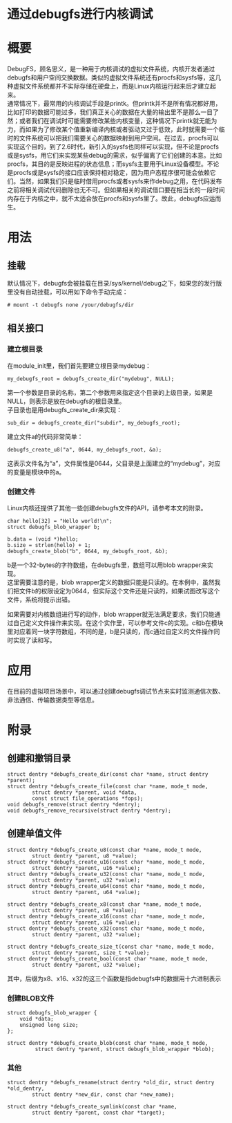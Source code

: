 # 通过debugfs进行内核调试
# 概要
DebugFS，顾名思义，是一种用于内核调试的虚拟文件系统，内核开发者通过debugfs和用户空间交换数据。类似的虚拟文件系统还有procfs和sysfs等，这几种虚拟文件系统都并不实际存储在硬盘上，而是Linux内核运行起来后才建立起来。   
通常情况下，最常用的内核调试手段是printk。但printk并不是所有情况都好用，比如打印的数据可能过多，我们真正关心的数据在大量的输出里不是那么一目了然；或者我们在调试时可能需要修改某些内核变量，这种情况下printk就无能为力，而如果为了修改某个值重新编译内核或者驱动又过于低效，此时就需要一个临时的文件系统可以把我们需要关心的数据映射到用户空间。在过去，procfs可以实现这个目的，到了2.6时代，新引入的sysfs也同样可以实现，但不论是procfs或是sysfs，用它们来实现某些debug的需求，似乎偏离了它们创建的本意。比如procfs，其目的是反映进程的状态信息；而sysfs主要用于Linux设备模型。不论是procfs或是sysfs的接口应该保持相对稳定，因为用户态程序很可能会依赖它们。当然，如果我们只是临时借用procfs或者sysfs来作debug之用，在代码发布之前将相关调试代码删除也无不可。但如果相关的调试借口要在相当长的一段时间内存在于内核之中，就不太适合放在procfs和sysfs里了。故此，debugfs应运而生。

# 用法
## 挂载
默认情况下，debugfs会被挂载在目录/sys/kernel/debug之下，如果您的发行版里没有自动挂载，可以用如下命令手动完成：
```
# mount -t debugfs none /your/debugfs/dir
```
## 相关接口
### 建立根目录
在module_init里，我们首先要建立根目录mydebug：
```
my_debugfs_root = debugfs_create_dir("mydebug", NULL);
```
第一个参数是目录的名称，第二个参数用来指定这个目录的上级目录，如果是NULL，则表示是放在debugfs的根目录里。  
子目录也是用debugfs_create_dir来实现：

```
sub_dir = debugfs_create_dir("subdir", my_debugfs_root);
```
建立文件a的代码非常简单：
```
debugfs_create_u8("a", 0644, my_debugfs_root, &a);
```
这表示文件名为“a”，文件属性是0644，父目录是上面建立的“mydebug”，对应的变量是模块中的a。

### 创建文件
Linux内核还提供了其他一些创建debugfs文件的API，请参考本文的附录。
```
char hello[32] = "Hello world!\n";
struct debugfs_blob_wrapper b;
 
b.data = (void *)hello;
b.size = strlen(hello) + 1;
debugfs_create_blob("b", 0644, my_debugfs_root, &b);
```
b是一个32-bytes的字符数组，在debugfs里，数组可以用blob wrapper来实现。  
这里需要注意的是，blob wrapper定义的数据只能是只读的。在本例中，虽然我们把文件b的权限设定为0644，但实际这个文件还是只读的，如果试图改写这个文件，系统将提示出错。

如果需要对内核数组进行写的动作，blob wrapper就无法满足要求，我们只能通过自己定义文件操作来实现。在这个实作里，可以参考文件c的实现。c和b在模块里对应着同一块字符数组，不同的是，b是只读的，而c通过自定义的文件操作同时实现了读和写。

# 应用
在目前的虚拟项目场景中，可以通过创建debugfs调试节点来实时监测通信次数、非法通信、传输数据类型等信息。

# 附录
## 创建和撤销目录

```
struct dentry *debugfs_create_dir(const char *name, struct dentry *parent);
struct dentry *debugfs_create_file(const char *name, mode_t mode, 
        struct dentry *parent, void *data, 
        const struct file_operations *fops);
void debugfs_remove(struct dentry *dentry);
void debugfs_remove_recursive(struct dentry *dentry);
```

## 创建单值文件

```
struct dentry *debugfs_create_u8(const char *name, mode_t mode, 
        struct dentry *parent, u8 *value);
struct dentry *debugfs_create_u16(const char *name, mode_t mode, 
        struct dentry *parent, u16 *value);
struct dentry *debugfs_create_u32(const char *name, mode_t mode, 
        struct dentry *parent, u32 *value);
struct dentry *debugfs_create_u64(const char *name, mode_t mode, 
        struct dentry *parent, u64 *value);
 
struct dentry *debugfs_create_x8(const char *name, mode_t mode, 
        struct dentry *parent, u8 *value);
struct dentry *debugfs_create_x16(const char *name, mode_t mode, 
        struct dentry *parent, u16 *value);
struct dentry *debugfs_create_x32(const char *name, mode_t mode, 
        struct dentry *parent, u32 *value);
 
struct dentry *debugfs_create_size_t(const char *name, mode_t mode, 
        struct dentry *parent, size_t *value);
struct dentry *debugfs_create_bool(const char *name, mode_t mode, 
        struct dentry *parent, u32 *value);
```
其中，后缀为x8、x16、x32的这三个函数是指debugfs中的数据用十六进制表示

### 创建BLOB文件
```
struct debugfs_blob_wrapper {
    void *data;
    unsigned long size;
};
 
struct dentry *debugfs_create_blob(const char *name, mode_t mode, 
         struct dentry *parent, struct debugfs_blob_wrapper *blob);
```

### 其他

```
struct dentry *debugfs_rename(struct dentry *old_dir, struct dentry *old_dentry, 
        struct dentry *new_dir, const char *new_name);
 
struct dentry *debugfs_create_symlink(const char *name, 
        struct dentry *parent, const char *target);
```